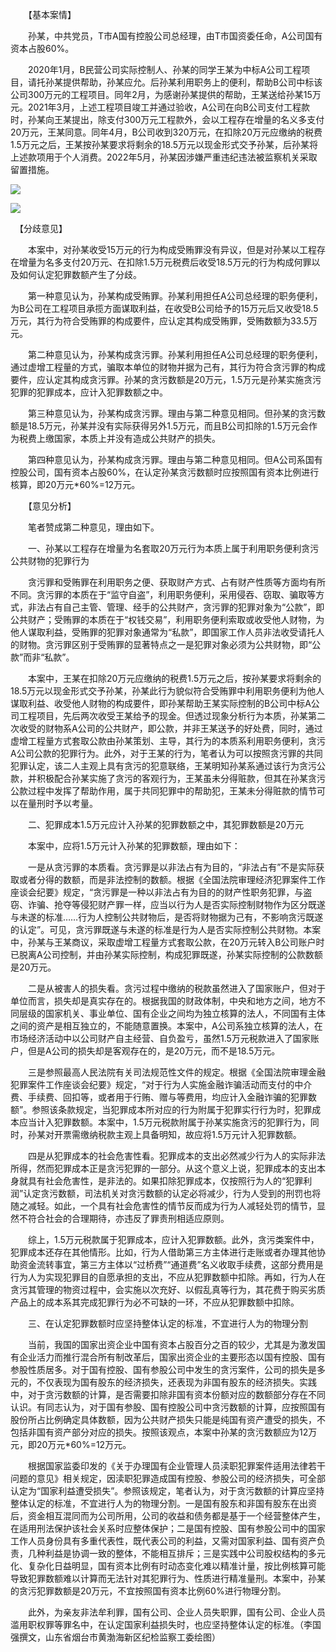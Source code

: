 　　【基本案情】

　　孙某，中共党员，T市A国有控股公司总经理，由T市国资委任命，A公司国有资本占股60%。

　　2020年1月，B民营公司实际控制人、孙某的同学王某为中标A公司工程项目，请托孙某提供帮助，孙某应允。后孙某利用职务上的便利，帮助B公司中标该公司300万元的工程项目。同年2月，为感谢孙某提供的帮助，王某送给孙某15万元。2021年3月，上述工程项目竣工并通过验收，A公司在向B公司支付工程款时，孙某向王某提出，除支付300万元工程款外，会以工程存在增量的名义多支付20万元，王某同意。同年4月，B公司收到320万元，在扣除20万元应缴纳的税费1.5万元之后，王某按孙某要求将剩余的18.5万元以现金形式交予孙某，后孙某将上述款项用于个人消费。2022年5月，孙某因涉嫌严重违纪违法被监察机关采取留置措施。

![](https://www.ccdi.gov.cn/hdjln/ywtt/202407/W020240726690175451974.jpeg)

![](https://www.ccdi.gov.cn/hdjln/ywtt/202407/W020240726690175529264.jpeg)

　【分歧意见】  

　　本案中，对孙某收受15万元的行为构成受贿罪没有异议，但是对孙某以工程存在增量为名多支付20万元、在扣除1.5万元税费后收受18.5万元的行为构成何罪以及如何认定犯罪数额产生了分歧。

　　第一种意见认为，孙某构成受贿罪。孙某利用担任A公司总经理的职务便利，为B公司在工程项目承揽方面谋取利益，在收受B公司给予的15万元后又收受18.5万元，其行为符合受贿罪的构成要件，应认定其构成受贿罪，受贿数额为33.5万元。

　　第二种意见认为，孙某构成贪污罪。孙某利用担任A公司总经理的职务便利，通过虚增工程量的方式，骗取本单位的财物并据为己有，其行为符合贪污罪的构成要件，应认定其构成贪污罪。孙某的贪污数额是20万元，1.5万元是孙某实施贪污犯罪的犯罪成本，应计入犯罪数额之中。

　　第三种意见认为，孙某构成贪污罪。理由与第二种意见相同。但孙某的贪污数额是18.5万元，孙某并没有实际获得另外1.5万元，而且B公司扣除的1.5万元会作为税费上缴国家，本质上并没有造成公共财产的损失。

　　第四种意见认为，孙某构成贪污罪。理由与第二种意见相同。但A公司系国有控股公司，国有资本占股60%，在认定孙某贪污数额时应按照国有资本比例进行核算，即20万元*60%=12万元。

　　【意见分析】

　　笔者赞成第二种意见，理由如下。

　　一、孙某以工程存在增量为名套取20万元行为本质上属于利用职务便利贪污公共财物的犯罪行为

　　贪污罪和受贿罪在利用职务之便、获取财产方式、占有财产性质等方面均有所不同。贪污罪的本质在于“监守自盗”，利用职务便利，采用侵吞、窃取、骗取等方式，非法占有自己主管、管理、经手的公共财产，贪污罪的犯罪对象为“公款”，即公共财产；受贿罪的本质在于“权钱交易”，利用职务便利索取或收受他人财物，为他人谋取利益，受贿罪的犯罪对象通常为“私款”，即国家工作人员非法收受请托人的财物。贪污罪区别于受贿罪的显著特点之一是犯罪对象必须为公共财物，即“公款”而非“私款”。

　　本案中，王某在扣除20万元应缴纳的税费1.5万元之后，按孙某要求将剩余的18.5万元以现金形式交予孙某，孙某此行为貌似符合受贿罪中利用职务便利为他人谋取利益、收受他人财物的构成要件，即孙某帮助王某实际控制的B公司中标A公司工程项目，先后两次收受王某给予的现金。但透过现象分析行为本质，孙某第二次收受的财物系A公司的公共财产，即公款，并非王某送予的好处费，同时，通过虚增工程量方式套取公款由孙某策划、主导，其行为的本质系利用职务便利，贪污A公司公款的犯罪行为。此外，对于王某的行为，笔者认为可以按照贪污罪的共同犯罪认定，该二人主观上具有贪污的犯意联络，王某明知孙某系通过该行为贪污公款，并积极配合孙某实施了贪污的客观行为，王某虽未分得赃款，但其在孙某贪污公款过程中发挥了帮助作用，属于共同犯罪中的帮助犯，王某未分得赃款的情节可以在量刑时予以考量。

　　二、犯罪成本1.5万元应计入孙某的犯罪数额之中，其犯罪数额是20万元

　　本案中，应将1.5万元计入孙某的犯罪数额，理由如下：

　　一是从贪污罪的本质看。贪污罪是以非法占有为目的，“非法占有”不是实际获取或者分得的数额，而是非法控制的数额。根据《全国法院审理经济犯罪案件工作座谈会纪要》规定，“贪污罪是一种以非法占有为目的的财产性职务犯罪，与盗窃、诈骗、抢夺等侵犯财产罪一样，应当以行为人是否实际控制财物作为区分既遂与未遂的标准……行为人控制公共财物后，是否将财物据为己有，不影响贪污既遂的认定”。可见，贪污罪既遂与未遂的标准是行为人是否实际控制公共财物。本案中，孙某与王某商议，采取虚增工程量方式套取公款，在20万元转入B公司账户时已脱离A公司控制，并由孙某实际控制，构成犯罪既遂，孙某实际控制的公款数额是20万元。

　　二是从被害人的损失看。贪污过程中缴纳的税款虽然进入了国家账户，但对于单位而言，损失却是真实存在的。根据我国的财政体制，中央和地方之间，地方不同层级的国家机关、事业单位、国有企业之间均为独立核算的法人，不同国有主体之间的资产是相互独立的，不能随意置换。本案中，A公司系独立核算的法人，在市场经济活动中以公司财产自主经营、自负盈亏，虽然1.5万元税款进入了国家账户，但是A公司的损失却是客观存在的，是20万元，而不是18.5万元。

　　三是参照最高人民法院有关司法规范性文件的规定。根据《全国法院审理金融犯罪案件工作座谈会纪要》规定，“对于行为人实施金融诈骗活动而支付的中介费、手续费、回扣等，或者用于行贿、赠与等费用，均应计入金融诈骗的犯罪数额”。参照该条款规定，当犯罪成本所对应的行为附属于犯罪实行行为时，犯罪成本应当计入犯罪数额。本案中，1.5万元税款附属于孙某实施贪污的犯罪行为，同时，孙某对开票需缴纳税款主观上具备明知，故应将1.5万元计入犯罪数额。

　　四是从犯罪成本的社会危害性看。犯罪成本的支出必然减少行为人的实际非法所得，然而犯罪成本正是贪污犯罪的一部分。从这个意义上说，犯罪成本的支出本身就具有社会危害性，是非法的。如果扣除犯罪成本，仅按照行为人的“犯罪利润”认定贪污数额，司法机关对贪污数额的认定必将减少，行为人受到的刑罚也将随之减轻。如此，一个具有社会危害性的情节反而成为行为人减轻处罚的情节，显然不符合社会的合理期待，亦违反了罪责刑相适应原则。

　　综上，1.5万元税款属于犯罪成本，应计入犯罪数额。此外，贪污类案件中，犯罪成本还存在其他情形。比如，行为人借助第三方主体进行走账或者办理其他协助资金流转事宜，第三方主体以“过桥费”“通道费”名义收取手续费，这部分费用是行为人为实现犯罪目的自愿承担的支出，不应从犯罪数额中扣除。再如，行为人在贪污其管理的物资过程中，会实施以次充好、以假乱真等行为，其花费于购买劣质产品上的成本系其完成犯罪行为必不可缺的一环，不应从犯罪数额中扣除。

　　三、在认定犯罪数额时应坚持整体认定的标准，不宜进行人为的物理分割

　　当前，我国的国家出资企业中国有资本占股百分之百的较少，尤其是为激发国有企业活力而推行混合所有制改革后，国家出资企业的主要形态以国有控股、国有参股性质居多。对于国有控股、国有参股公司中发生的贪污案件，公司的损失是多元的，不仅表现为国有股东的经济损失，还表现为非国有股东的经济损失。实践中，对于贪污数额的计算，是否需要扣除非国有资本份额对应的数额部分存在不同认识。有同志认为，对于国有参股、国有控股公司中贪污数额的计算，应按照国有股份所占比例确定具体数额，因为公共财产损失只能是纯国有资产遭受的损失，不包括非国有资产部分对应的损失。按照该观点，本案中孙某的贪污数额应为12万元，即20万元*60%=12万元。

　　根据国家监委印发的《关于办理国有企业管理人员渎职犯罪案件适用法律若干问题的意见》相关规定，因渎职犯罪造成国有控股、参股公司的经济损失，可全部认定为“国家利益遭受损失”。参照该规定，笔者认为，对于贪污数额的计算应坚持整体认定的标准，不宜进行人为的物理分割。一是国有股东和非国有股东在出资后，资金相互混同而为公司所用，公司的收益和债务都是基于一个经营整体产生，在适用刑法保护该社会关系时应整体保护；二是国有控股、国有参股公司中的国家工作人员身份具有多重代表性，既代表公司的利益，又需对国家利益、国有资产负责，几种利益是协调一致的整体，不能相互排斥；三是实践中公司股权结构的多元化、复杂化日益明显，国有资本比例有时动态变化难以精准计量，按比例核算可能导致犯罪数额难以计算而无法针对其犯罪行为、性质进行精准量刑。本案中，孙某的贪污犯罪数额是20万元，不宜按照国有资本比例60%进行物理分割。

　　此外，为亲友非法牟利罪，国有公司、企业人员失职罪，国有公司、企业人员滥用职权罪等罪名中，在认定国家利益损失时，也应坚持整体认定的标准。（李国强撰文，山东省烟台市黄渤海新区纪检监察工委绘图）